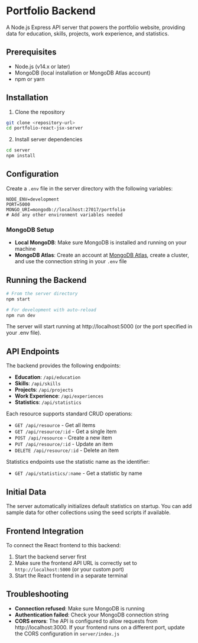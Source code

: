 # Portfolio Backend

A Node.js Express API server that powers the portfolio website, providing data for education, skills, projects, work experience, and statistics.

## Prerequisites

- Node.js (v14.x or later)
- MongoDB (local installation or MongoDB Atlas account)
- npm or yarn

## Installation

1. Clone the repository
```bash
git clone <repository-url>
cd portfolio-react-jsx-server
```

2. Install server dependencies
```bash
cd server
npm install
```

## Configuration

Create a `.env` file in the server directory with the following variables:

```
NODE_ENV=development
PORT=5000
MONGO_URI=mongodb://localhost:27017/portfolio
# Add any other environment variables needed
```

### MongoDB Setup

- **Local MongoDB**: Make sure MongoDB is installed and running on your machine
- **MongoDB Atlas**: Create an account at [MongoDB Atlas](https://www.mongodb.com/cloud/atlas), create a cluster, and use the connection string in your `.env` file

## Running the Backend

```bash
# From the server directory
npm start

# For development with auto-reload
npm run dev
```

The server will start running at http://localhost:5000 (or the port specified in your .env file).

## API Endpoints

The backend provides the following endpoints:

- **Education**: `/api/education`
- **Skills**: `/api/skills`  
- **Projects**: `/api/projects`
- **Work Experience**: `/api/experiences`
- **Statistics**: `/api/statistics`

Each resource supports standard CRUD operations:
- `GET /api/resource` - Get all items
- `GET /api/resource/:id` - Get a single item
- `POST /api/resource` - Create a new item
- `PUT /api/resource/:id` - Update an item
- `DELETE /api/resource/:id` - Delete an item

Statistics endpoints use the statistic name as the identifier:
- `GET /api/statistics/:name` - Get a statistic by name

## Initial Data

The server automatically initializes default statistics on startup. You can add sample data for other collections using the seed scripts if available.

## Frontend Integration

To connect the React frontend to this backend:

1. Start the backend server first
2. Make sure the frontend API URL is correctly set to `http://localhost:5000` (or your custom port)
3. Start the React frontend in a separate terminal

## Troubleshooting

- **Connection refused**: Make sure MongoDB is running
- **Authentication failed**: Check your MongoDB connection string
- **CORS errors**: The API is configured to allow requests from http://localhost:3000. If your frontend runs on a different port, update the CORS configuration in `server/index.js` 